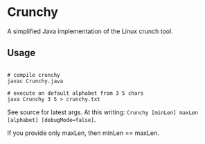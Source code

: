 # Crunchy

A simplified Java implementation of the Linux crunch tool.

## Usage

```

# compile crunchy
javac Crunchy.java

# execute on default alphabet from 3 5 chars
java Crunchy 3 5 > crunchy.txt

```

See source for latest args. 
At this writing: `Crunchy [minLen] maxLen [alphabet] [debugMode=false]`.

If you provide only maxLen, then minLen == maxLen.
